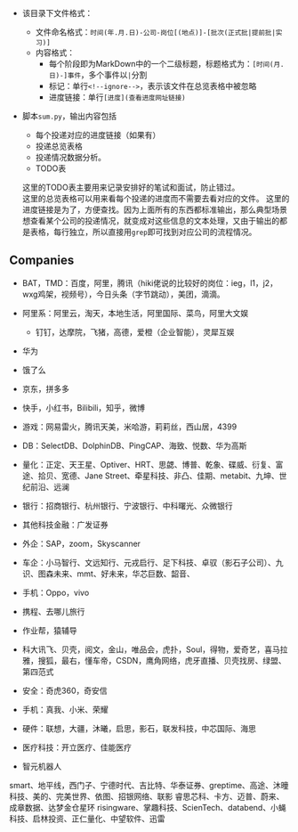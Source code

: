 + 该目录下文件格式：
	+ 文件命名格式：`时间(年.月.日)-公司-岗位[(地点)]-[批次(正式批|提前批|实习)]`
	+ 内容格式：
		+ 每个阶段即为MarkDown中的一个二级标题，标题格式为：`[时间(月.日)-]事件`，多个事件以`|`分割
		+ 标记：单行`<!--ignore-->`，表示该文件在总览表格中被忽略
		+ 进度链接：单行`[进度](查看进度网址链接)`

+ 脚本`sum.py`，输出内容包括

	+ 每个投递对应的进度链接（如果有）
	+ 投递总览表格
	+ 投递情况数据分析。
	+ TODO表

	这里的TODO表主要用来记录安排好的笔试和面试，防止错过。  
	这里的总览表格可以用来看每个投递的进度而不需要去看对应的文件。
	这里的进度链接是为了，方便查找。因为上面所有的东西都标准输出，那么典型场景想查看某个公司的投递情况，就变成对这些信息的文本处理，又由于输出的都是表格，每行独立，所以直接用`grep`即可找到对应公司的流程情况。

## Companies

+ BAT，TMD：百度，阿里，腾讯（hiki佬说的比较好的岗位：ieg，l1，j2，wxg鸡架，视频号），今日头条（字节跳动），美团，滴滴。
+ 阿里系：阿里云，淘天，本地生活，阿里国际、菜鸟，阿里大文娱
	+ 钉钉，达摩院，飞猪，高德，爱橙（企业智能），灵犀互娱
+ 华为
+ 饿了么
+ 京东，拼多多
+ 快手，小红书，Bilibili，知乎，微博
+ 游戏：网易雷火，腾讯天美，米哈游，莉莉丝，西山居，4399
+ DB：SelectDB、DolphinDB、PingCAP、海致、悦数、华为高斯
+ 量化：正定、天王星、Optiver、HRT、思勰、博普、乾象、碟威、衍复、富途、拾贝、宽德、Jane Street、牵星科技、非凸、佳期、metabit、九坤、世纪前沿、远澜
+ 银行：招商银行、杭州银行、宁波银行、中科曙光、众微银行
+ 其他科技金融：广发证券
+ 外企：SAP，zoom，Skyscanner
+ 车企：小马智行、文远知行、元戎启行、足下科技、卓驭（影石子公司）、九识、图森未来、mmt、好未来，华芯巨数、韶音、
+ 手机：Oppo，vivo
+ 携程、去哪儿旅行
+ 作业帮，猿辅导
+ 科大讯飞、贝壳，阅文，金山，唯品会，虎扑，Soul，得物，爱奇艺，喜马拉雅，搜狐，最右，懂车帝，CSDN，鹰角网络，虎牙直播、贝壳找房、绿盟、第四范式
+ 安全：奇虎360，奇安信
+ 手机：真我、小米、荣耀
+ 硬件：联想，大疆，沐曦，启思，影石，联发科技，中芯国际、海思
+ 医疗科技：开立医疗、佳能医疗

+ 智元机器人

smart、地平线，西门子、宁德时代、吉比特、华泰证券、greptime、高途、沐曈科技、美的、完美世界、依图、招银网络、联影
睿思芯科、卡方、迈普、蔚来、成章数据、达梦金仓星环
risingware、掌趣科技、ScienTech、databend、小蝇科技、启林投资、正仁量化、中望软件、迅雷